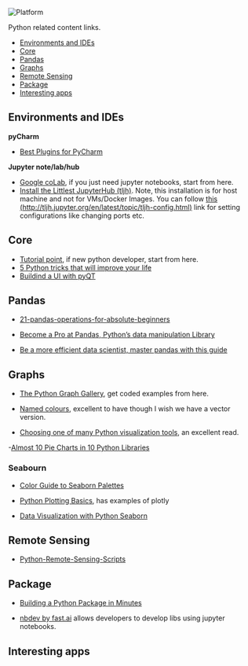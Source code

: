 ![Platform](https://img.shields.io/badge/Language-Python-yellow.svg?longCache=true)

Python related content links.

- [Environments and IDEs](#environments-and-ides)
- [Core](#core)
- [Pandas](#pandas)
- [Graphs](#graphs)
- [Remote Sensing](#remote-sensing)
- [Package](#package)
- [Interesting apps](#interesting-apps)




## Environments and IDEs
__pyCharm__
- [Best Plugins for PyCharm](https://www.youtube.com/watch?v=I5SroLnCVYg&ab_channel=Kite)


__Jupyter note/lab/hub__
- [Google coLab](https://colab.research.google.com/notebooks/intro.ipynb), if you just need jupyter notebooks, start from here.
- [Install the Littlest JupyterHub (tljh)](http://tljh.jupyter.org/en/latest/install/custom-server.html). Note, this installation is for host machine and not for VMs/Docker Images. You can follow [this (http://tljh.jupyter.org/en/latest/topic/tljh-config.html)](http://tljh.jupyter.org/en/latest/topic/tljh-config.html) link for setting configurations like changing ports etc.



## Core
- [Tutorial point](https://www.tutorialspoint.com/python/index.htm), if new python developer, start from here.
- [5 Python tricks that will improve your life](https://www.youtube.com/watch?v=5tcs2qXP3Pg)
- [Buildind a UI with pyQT](https://medium.com/@PanjiBrotoisworo/building-a-python-gui-with-pyqt-designer-987f8a400bdf)




## Pandas

- [21-pandas-operations-for-absolute-beginners](https://towardsdatascience.com/21-pandas-operations-for-absolute-beginners-5653e54f4cda)

- [Become a Pro at Pandas, Python’s data manipulation Library](https://medium.com/analytics-and-data/become-a-pro-at-pandas-pythons-data-manipulation-library-264351b586b1)

- [Be a more efficient data scientist, master pandas with this guide](https://towardsdatascience.com/be-a-more-efficient-data-scientist-today-master-pandas-with-this-guide-ea362d27386)

## Graphs
- [The Python Graph Gallery](https://python-graph-gallery.com/), get coded examples from here.

- [Named colours](https://matplotlib.org/2.0.2/examples/color/named_colors.html), excellent to have though I wish we have a vector version. 

- [Choosing one of many Python visualization tools](https://blog.magrathealabs.com/choosing-one-of-many-python-visualization-tools-7eb36fa5855f), an excellent read.

-[Almost 10 Pie Charts in 10 Python Libraries](https://blog.algorexhealth.com/2018/03/almost-10-pie-charts-in-10-python-libraries/)

### Seabourn
- [Color Guide to Seaborn Palettes](https://medium.com/@morganjonesartist/color-guide-to-seaborn-palettes-da849406d44f)
- [Python Plotting Basics](https://towardsdatascience.com/python-plotting-basics-simple-charts-with-matplotlib-seaborn-and-plotly-e36346952a3a), has examples of plotly

- [Data Visualization with Python Seaborn](https://www.kaggle.com/jchen2186/data-visualization-with-python-seaborn)



## Remote Sensing
- [Python-Remote-Sensing-Scripts](https://github.com/JavierLopatin/Python-Remote-Sensing-Scripts?fbclid=IwAR0rlRhxwsLxFXnxzCgGWzLrDiV9Dcfm_O35TQogedv-vwfo76smEIebtGI)

## Package
- [Building a Python Package in Minutes](https://medium.com/analytics-vidhya/building-a-python-package-in-minutes-7bb702a6eb65)

- [nbdev by fast.ai](http://nbdev.fast.ai/) allows developers to develop libs using jupyter notebooks.

## Interesting apps
